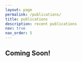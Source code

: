 ```yaml
---
layout: page
permalink: /publications/
title: publications
description: recent publications
nav: true
nav_order: 5
---
```


## Coming Soon!




